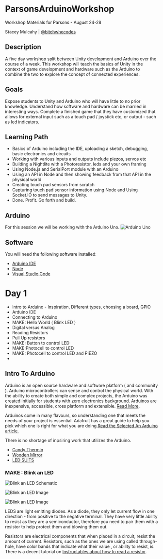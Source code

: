 # ParsonsArduinoWorkshop
Workshop Materials for Parsons - August 24-28

Stacey Mulcahy | [@bitchwhocodes](http://www.twitter.com/bitchwhocodes) 


## Description
A five day workshop split between Unity development and Arduino over the course of a week. This workshop will teach the basics of Unity in the context of game development and hardware such as the Arduino to combine the two to explore the concept of connected experiences. 

## Goals 
Expose students to Unity and Arduino who will have little to no prior knowledge. Understand how software and hardware can be married in interesting ways.  Complete a finished game that they have customized that allows for external input such as a touch pad / joystick etc, or output - such as led indicators. 

## Learning Path
+ Basics of Arduino including the IDE, uploading a sketch, debugging, basic electronics and circuits
+ Working with various inputs and outputs include piezos, servos etc
+ Building a Nightlite with a Photoresistor, leds and your own framing
+ Using Node.js and SerialPort module with an Arduino
+ Using an API in Node and then showing feedback from that API in the physical world
+ Creating touch pad sensors from scratch
+ Capturing touch pad sensor information using Node and Using Socket.IO to send messages to Unity. 
+ Done. Profit. Go forth and build. 

## Arduino
For this session we will be working with the Arduino Uno.
![Arduino Uno ](http://4.bp.blogspot.com/-TK5QmjGRFa0/VOmQmyTYsuI/AAAAAAAAOW0/CFeUCjRsuK8/s1600/arduino_uno_large.png)

## Software
You will need the following software installed:
*  [Arduino IDE](https://www.arduino.cc/en/Main/Software)
*  [Node](https://nodejs.org/)
*  [Visual Studio Code](https://code.visualstudio.com/)


# Day 1

+ Intro to Arduino - Inspiration, Different types, choosing a board, GPIO 
+ Arduino IDE
+ Connecting to Arduino
+ MAKE: Hello World ( Blink LED ) 
+ Digital versus Analog
+ Reading Resistors 
+ Pull Up resistors 
+ MAKE: Button to control LED
+ MAKE:Photocell to control LED
+ MAKE: Photocell to control LED and PIEZO 
+ 
## Intro To Arduino

Arduino is an open source hardware and software platform ( and community ). Arduino microcontrollers can sense and control the physical world. With the ability to create both simple and complex projects, the Arduino was created initially for students with zero electronics background.  Arduinos are inexpensive, accessible, cross platform and extensible. [Read More](https://www.arduino.cc/en/Guide/Introduction).

Arduinos come in many flavours, so understanding one that meets the needs of your project is essential. Adafruit has a great guide to help you pick which one is right for what you are doing.[Read the Selected An Arduino article.](https://learn.adafruit.com/adafruit-arduino-selection-guide/selecting-an-arduino) 

There is no shortage of inpsiring work that utilizes the Arduino. 
+ [Candy Thermin](https://vimeo.com/136259163) 
+ [Wooden Mirror](http://www.smoothware.com/danny/woodenmirror.html)
+ [LED SUITS](https://vimeo.com/131465568)

### MAKE : Blink an LED 

![Blink an LED Schematic](https://www.arduino.cc/en/uploads/Tutorial/ExampleCircuit_sch.png)

![Blink an LED Image](http://rain.aa.washington.edu/@api/deki/files/44/=BlinkLED.png)

![Blink an LED Image](http://www.ladyada.net/images/arduino/poweredled.jpg)

LEDS are light emitting diodes. As a diode, they only let current flow in one direction - from positive to the negative terminal. They have very little ability to resist as they are a semiconductor, therefore you need to pair them with a resistor to help protect them and blowing them out. 

Resistors are electrical components that when placed in a circuit, resist the amount of current. Resistors, such as the ones we are using called through-hole, have color bands that indicate what their value , or ability to resist, is. There is a decent tutorial on [Instructables about how to read a resistor](http://www.instructables.com/id/How-to-read-color-codes-from-resistors-1/). 

